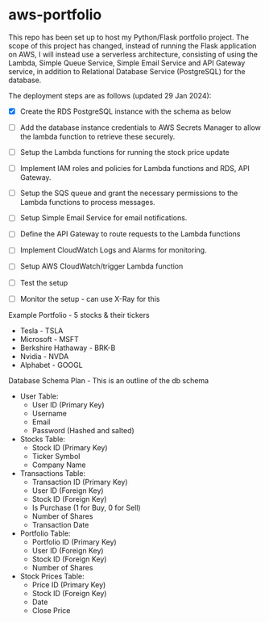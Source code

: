 # aws-portfolio
This repo has been set up to host my Python/Flask portfolio project.
The scope of this project has changed, instead of running the Flask application on AWS, I will instead use a 
serverless architecture, consisting of using the Lambda, Simple Queue Service, Simple
Email Service and API Gateway service, in addition to Relational Database Service
(PostgreSQL) for the database.

The deployment steps are as follows (updated 29 Jan 2024):
- [X] Create the RDS PostgreSQL instance with the schema as below 
- [ ] Add the database instance credentials to AWS Secrets Manager to allow the lambda function to retrieve these securely.
- [ ] Setup the Lambda functions for running the stock price update
- [ ] Implement IAM roles and policies for Lambda functions and RDS, API Gateway.
- [ ] Setup the SQS queue and grant the necessary permissions to the Lambda functions 
to process messages.
- [ ] Setup Simple Email Service for email notifications.
- [ ] Define the API Gateway to route requests to the Lambda functions
- [ ] Implement CloudWatch Logs and Alarms for monitoring.

- [ ] Setup AWS CloudWatch/trigger Lambda function
- [ ] Test the setup
- [ ] Monitor the setup - can use X-Ray for this

Example Portfolio - 5 stocks & their tickers
- Tesla - TSLA
- Microsoft - MSFT
- Berkshire Hathaway - BRK-B
- Nvidia - NVDA
- Alphabet - GOOGL


Database Schema Plan - This is an outline of the db schema
- User Table:
    - User ID (Primary Key) 
    - Username
    - Email
    - Password (Hashed and salted)
- Stocks Table:
    - Stock ID (Primary Key)
    - Ticker Symbol
    - Company Name
- Transactions Table:
    - Transaction ID (Primary Key)
    - User ID (Foreign Key)
    - Stock ID (Foreign Key)
    - Is Purchase (1 for Buy, 0 for Sell)
    - Number of Shares
    - Transaction Date
- Portfolio Table:
    - Portfolio ID (Primary Key)
    - User ID (Foreign Key)
    - Stock ID (Foreign Key)
    - Number of Shares
- Stock Prices Table:
    - Price ID (Primary Key)
    - Stock ID (Foreign Key)
    - Date
    - Close Price
